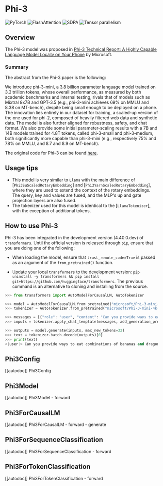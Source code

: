 <!--Copyright 2024 The HuggingFace Team. All rights reserved.

Licensed under the Apache License, Version 2.0 (the "License"); you may not use this file except in compliance with
the License. You may obtain a copy of the License at

http://www.apache.org/licenses/LICENSE-2.0

Unless required by applicable law or agreed to in writing, software distributed under the License is distributed on
an "AS IS" BASIS, WITHOUT WARRANTIES OR CONDITIONS OF ANY KIND, either express or implied. See the License for the
specific language governing permissions and limitations under the License.

⚠️ Note that this file is in Markdown but contains specific syntax for our doc-builder (similar to MDX) that may not be
rendered properly in your Markdown viewer.

-->

# Phi-3

<div class="flex flex-wrap space-x-1">
    <img alt="PyTorch" src="https://img.shields.io/badge/PyTorch-DE3412?style=flat&logo=pytorch&logoColor=white">
    <img alt="FlashAttention" src="https://img.shields.io/badge/%E2%9A%A1%EF%B8%8E%20FlashAttention-eae0c8?style=flat">
    <img alt="SDPA" src="https://img.shields.io/badge/SDPA-DE3412?style=flat&logo=pytorch&logoColor=white">
    <img alt="Tensor parallelism" src="https://img.shields.io/badge/Tensor%20parallelism-06b6d4?style=flat&logoColor=white">
</div>

## Overview

The Phi-3 model was proposed in [Phi-3 Technical Report: A Highly Capable Language Model Locally on Your Phone](https://huggingface.co/papers/2404.14219) by Microsoft.

### Summary

The abstract from the Phi-3 paper is the following:

We introduce phi-3-mini, a 3.8 billion parameter language model trained on 3.3 trillion tokens, whose overall performance, as measured by both academic benchmarks and internal testing, rivals that of models such as Mixtral 8x7B and GPT-3.5 (e.g., phi-3-mini achieves 69% on MMLU and 8.38 on MT-bench), despite being small enough to be deployed on a phone. The innovation lies entirely in our dataset for training, a scaled-up version of the one used for phi-2, composed of heavily filtered web data and synthetic data. The model is also further aligned for robustness, safety, and chat format. We also provide some initial parameter-scaling results with a 7B and 14B models trained for 4.8T tokens, called phi-3-small and phi-3-medium, both significantly more capable than phi-3-mini (e.g., respectively 75% and 78% on MMLU, and 8.7 and 8.9 on MT-bench).

The original code for Phi-3 can be found [here](https://huggingface.co/microsoft/Phi-3-mini-4k-instruct).

## Usage tips

- This model is very similar to `Llama` with the main difference of [`Phi3SuScaledRotaryEmbedding`] and [`Phi3YarnScaledRotaryEmbedding`], where they are used to extend the context of the rotary embeddings. The query, key and values are fused, and the MLP's up and gate projection layers are also fused.
- The tokenizer used for this model is identical to the [`LlamaTokenizer`], with the exception of additional tokens.

## How to use Phi-3

<Tip warning={true}>

Phi-3 has been integrated in the development version (4.40.0.dev) of `transformers`. Until the official version is released through `pip`, ensure that you are doing one of the following:

* When loading the model, ensure that `trust_remote_code=True` is passed as an argument of the `from_pretrained()` function.

* Update your local `transformers` to the development version: `pip uninstall -y transformers && pip install git+https://github.com/huggingface/transformers`. The previous command is an alternative to cloning and installing from the source.

</Tip>

```python
>>> from transformers import AutoModelForCausalLM, AutoTokenizer

>>> model = AutoModelForCausalLM.from_pretrained("microsoft/Phi-3-mini-4k-instruct")
>>> tokenizer = AutoTokenizer.from_pretrained("microsoft/Phi-3-mini-4k-instruct")

>>> messages = [{"role": "user", "content": "Can you provide ways to eat combinations of bananas and dragonfruits?"}]
>>> inputs = tokenizer.apply_chat_template(messages, add_generation_prompt=True, return_tensors="pt")

>>> outputs = model.generate(inputs, max_new_tokens=32)
>>> text = tokenizer.batch_decode(outputs)[0]
>>> print(text)
<|user|> Can you provide ways to eat combinations of bananas and dragonfruits?<|end|><|assistant|> Certainly! Bananas and dragonfruits can be combined in various delicious ways. Here are some creative ideas for incorporating both fruits
```

## Phi3Config

[[autodoc]] Phi3Config

<frameworkcontent>
<pt>

## Phi3Model

[[autodoc]] Phi3Model
    - forward

## Phi3ForCausalLM

[[autodoc]] Phi3ForCausalLM
    - forward
    - generate

## Phi3ForSequenceClassification

[[autodoc]] Phi3ForSequenceClassification
    - forward

## Phi3ForTokenClassification

[[autodoc]] Phi3ForTokenClassification
    - forward

</pt>
</frameworkcontent>
